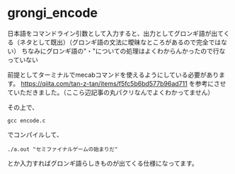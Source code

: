 # grongi_encode

日本語をコマンドライン引数として入力すると、出力としてグロンギ語が出てくる（ネタとして既出）（グロンギ語の文法に曖昧なところがあるので完全ではない）
ちなみにグロンギ語の"・"についての処理はよくわからんかったので行なっていない

前提としてターミナルでmecabコマンドを使えるようにしている必要があります。
https://qiita.com/tan-z-tan/items/f5fc5b6bd577b96ad711
を参考にさせていただきました。（ここら辺記事の丸パクリなんでよくわかってません）

その上で、

``gcc encode.c``

でコンパイルして、

``./a.out "セミファイナルゲームの始まりだ"``

とか入力すればグロンギ語らしきものが出てくる仕様になってます。

